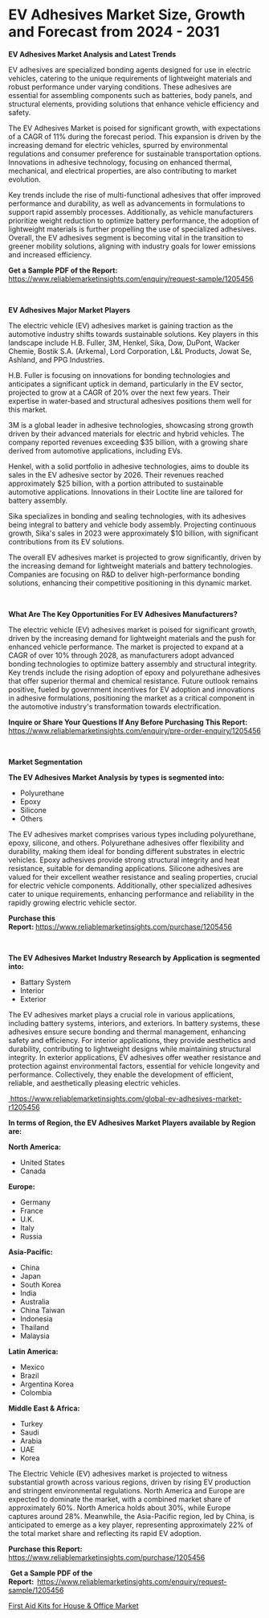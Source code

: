 <p><h1>EV Adhesives Market Size, Growth and Forecast from 2024 - 2031</h1></p><p><strong>EV Adhesives Market Analysis and Latest Trends</strong></p>
<p><p>EV adhesives are specialized bonding agents designed for use in electric vehicles, catering to the unique requirements of lightweight materials and robust performance under varying conditions. These adhesives are essential for assembling components such as batteries, body panels, and structural elements, providing solutions that enhance vehicle efficiency and safety.</p><p>The EV Adhesives Market is poised for significant growth, with expectations of a CAGR of 11% during the forecast period. This expansion is driven by the increasing demand for electric vehicles, spurred by environmental regulations and consumer preference for sustainable transportation options. Innovations in adhesive technology, focusing on enhanced thermal, mechanical, and electrical properties, are also contributing to market evolution. </p><p>Key trends include the rise of multi-functional adhesives that offer improved performance and durability, as well as advancements in formulations to support rapid assembly processes. Additionally, as vehicle manufacturers prioritize weight reduction to optimize battery performance, the adoption of lightweight materials is further propelling the use of specialized adhesives. Overall, the EV adhesives segment is becoming vital in the transition to greener mobility solutions, aligning with industry goals for lower emissions and increased efficiency.</p></p>
<p><strong>Get a Sample PDF of the Report:&nbsp;</strong> <a href="https://www.reliablemarketinsights.com/enquiry/request-sample/1205456?utm_campaign=1894&utm_medium=2&utm_source=Github&utm_content=ia&utm_term=31122024&utm_id=ev-adhesives">https://www.reliablemarketinsights.com/enquiry/request-sample/1205456</a></p>
<p>&nbsp;</p>
<p><strong>EV Adhesives Major Market Players</strong></p>
<p><p>The electric vehicle (EV) adhesives market is gaining traction as the automotive industry shifts towards sustainable solutions. Key players in this landscape include H.B. Fuller, 3M, Henkel, Sika, Dow, DuPont, Wacker Chemie, Bostik S.A. (Arkema), Lord Corporation, L&L Products, Jowat Se, Ashland, and PPG Industries.</p><p>H.B. Fuller is focusing on innovations for bonding technologies and anticipates a significant uptick in demand, particularly in the EV sector, projected to grow at a CAGR of 20% over the next few years. Their expertise in water-based and structural adhesives positions them well for this market.</p><p>3M is a global leader in adhesive technologies, showcasing strong growth driven by their advanced materials for electric and hybrid vehicles. The company reported revenues exceeding $35 billion, with a growing share derived from automotive applications, including EVs.</p><p>Henkel, with a solid portfolio in adhesive technologies, aims to double its sales in the EV adhesive sector by 2026. Their revenues reached approximately $25 billion, with a portion attributed to sustainable automotive applications. Innovations in their Loctite line are tailored for battery assembly.</p><p>Sika specializes in bonding and sealing technologies, with its adhesives being integral to battery and vehicle body assembly. Projecting continuous growth, Sika's sales in 2023 were approximately $10 billion, with significant contributions from its EV solutions.</p><p>The overall EV adhesives market is projected to grow significantly, driven by the increasing demand for lightweight materials and battery technologies. Companies are focusing on R&D to deliver high-performance bonding solutions, enhancing their competitive positioning in this dynamic market.</p></p>
<p>&nbsp;</p>
<p><strong>What Are The Key Opportunities For EV Adhesives Manufacturers?</strong></p>
<p><p>The electric vehicle (EV) adhesives market is poised for significant growth, driven by the increasing demand for lightweight materials and the push for enhanced vehicle performance. The market is projected to expand at a CAGR of over 10% through 2028, as manufacturers adopt advanced bonding technologies to optimize battery assembly and structural integrity. Key trends include the rising adoption of epoxy and polyurethane adhesives that offer superior thermal and chemical resistance. Future outlook remains positive, fueled by government incentives for EV adoption and innovations in adhesive formulations, positioning the market as a critical component in the automotive industry's transformation towards electrification.</p></p>
<p><strong>Inquire or Share Your Questions If Any Before Purchasing This Report:</strong> <a href="https://www.reliablemarketinsights.com/enquiry/pre-order-enquiry/1205456?utm_campaign=1894&utm_medium=2&utm_source=Github&utm_content=ia&utm_term=31122024&utm_id=ev-adhesives">https://www.reliablemarketinsights.com/enquiry/pre-order-enquiry/1205456</a></p>
<p>&nbsp;</p>
<p><strong>Market Segmentation</strong></p>
<p><strong>The EV Adhesives Market Analysis by types is segmented into:</strong></p>
<p><ul><li>Polyurethane</li><li>Epoxy</li><li>Silicone</li><li>Others</li></ul></p>
<p><p>The EV adhesives market comprises various types including polyurethane, epoxy, silicone, and others. Polyurethane adhesives offer flexibility and durability, making them ideal for bonding different substrates in electric vehicles. Epoxy adhesives provide strong structural integrity and heat resistance, suitable for demanding applications. Silicone adhesives are valued for their excellent weather resistance and sealing properties, crucial for electric vehicle components. Additionally, other specialized adhesives cater to unique requirements, enhancing performance and reliability in the rapidly growing electric vehicle sector.</p></p>
<p><strong>Purchase this Report:&nbsp;</strong><a href="https://www.reliablemarketinsights.com/purchase/1205456?utm_campaign=1894&utm_medium=2&utm_source=Github&utm_content=ia&utm_term=31122024&utm_id=ev-adhesives">https://www.reliablemarketinsights.com/purchase/1205456</a></p>
<p>&nbsp;</p>
<p><strong>The EV Adhesives Market Industry Research by Application is segmented into:</strong></p>
<p><ul><li>Battary System</li><li>Interior</li><li>Exterior</li></ul></p>
<p><p>The EV adhesives market plays a crucial role in various applications, including battery systems, interiors, and exteriors. In battery systems, these adhesives ensure secure bonding and thermal management, enhancing safety and efficiency. For interior applications, they provide aesthetics and durability, contributing to lightweight designs while maintaining structural integrity. In exterior applications, EV adhesives offer weather resistance and protection against environmental factors, essential for vehicle longevity and performance. Collectively, they enable the development of efficient, reliable, and aesthetically pleasing electric vehicles.</p></p>
<p><a href="https://www.reliablemarketinsights.com/global-ev-adhesives-market-r1205456?utm_campaign=1894&utm_medium=2&utm_source=Github&utm_content=ia&utm_term=31122024&utm_id=ev-adhesives">&nbsp;https://www.reliablemarketinsights.com/global-ev-adhesives-market-r1205456</a></p>
<p><strong>In terms of Region, the EV Adhesives Market Players available by Region are:</strong></p>
<p>
    <p> <strong> North America: </strong>
        <ul>
            <li>United States</li>
            <li>Canada</li>
        </ul>
        </p> 
    <p> <strong> Europe: </strong>
        <ul>
            <li>Germany</li>
            <li>France</li>
            <li>U.K.</li>
            <li>Italy</li>
            <li>Russia</li>
        </ul>
        </p> 
    <p> <strong> Asia-Pacific: </strong>
        <ul>
            <li>China</li>
            <li>Japan</li>
            <li>South Korea</li>
            <li>India</li>
            <li>Australia</li>
            <li>China Taiwan</li>
            <li>Indonesia</li>
            <li>Thailand</li>
            <li>Malaysia</li>
        </ul>
        </p> 
    <p> <strong> Latin America: </strong>
        <ul>
            <li>Mexico</li>
            <li>Brazil</li>
            <li>Argentina Korea</li>
            <li>Colombia</li>
        </ul>
        </p> 
    <p> <strong> Middle East & Africa: </strong>
        <ul>
            <li>Turkey</li>
            <li>Saudi</li>
            <li>Arabia</li>
            <li>UAE</li>
            <li>Korea</li>
        </ul>
    </p>
    </p>
<p><p>The Electric Vehicle (EV) adhesives market is projected to witness substantial growth across various regions, driven by rising EV production and stringent environmental regulations. North America and Europe are expected to dominate the market, with a combined market share of approximately 60%. North America holds about 30%, while Europe captures around 28%. Meanwhile, the Asia-Pacific region, led by China, is anticipated to emerge as a key player, representing approximately 22% of the total market share and reflecting its rapid EV adoption.</p></p>
<p><strong>Purchase this Report: </strong><a href="https://www.reliablemarketinsights.com/purchase/1205456?utm_campaign=1894&utm_medium=2&utm_source=Github&utm_content=ia&utm_term=31122024&utm_id=ev-adhesives">https://www.reliablemarketinsights.com/purchase/1205456</a></p>
<p>&nbsp;<strong>Get a Sample PDF of the Report:&nbsp;&nbsp;</strong><a href="https://www.reliablemarketinsights.com/enquiry/request-sample/1205456?utm_campaign=1894&utm_medium=2&utm_source=Github&utm_content=ia&utm_term=31122024&utm_id=ev-adhesives">https://www.reliablemarketinsights.com/enquiry/request-sample/1205456</a></p>
<p><strong></strong></p>
<p><p><a href="https://github.com/marloy8/Market-Research-Report-List-6/blob/main/first-aid-kits-for-house-office-market.md?utm_campaign=1894&utm_medium=2&utm_source=Github&utm_content=ia&utm_term=31122024&utm_id=ev-adhesives">First Aid Kits for House & Office Market</a></p></p>